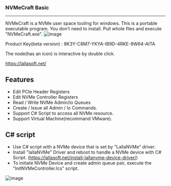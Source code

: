 <!-- ### Hi there 👋 -->

### NVMeCraft Basic
---------------------------------------------------------------------------------------------------------------------

NVMeCraft is a NVMe user space tooling for windows.
This is a portable executable program. You don't need to install. Pull whole files and execute "NVMeCraft.exe".
![image](https://user-images.githubusercontent.com/93704493/144341265-01c95bbd-8725-46bd-94ec-f26c5a805f34.png)

Product Key(beta version) : 8K3Y-C8M7-YKYA-IB9D-4RKE-8W64-AITA

The node(has an icon) is interactive by double click.

https://lallasoft.net/

## Features
 - Edit PCIe Header Registers
 - Edit NVMe Controller Registers
 - Read / Write NVMe Admin/Io Queues
 - Create / Issue all Admin / Io Commands.
 - Support C# Script to access all NVMe resource.
 - Support Virtual Machine(recommand VMware).


## C# script
 - Use C# script with a NVMe device that is set by "LallaNVMe" driver.
 - Install "lallaNVMe" Driver and reboot to handle a NVMe device with C# Script.
   (https://lallasoft.net/install-lallanvme-device-driver/)
 - To initiate NVMe Device and create admin queue pair, execute the "InitNVMeController.lcs" script.

![image](https://user-images.githubusercontent.com/93704493/146317931-d6771bd9-171c-4704-965d-01229e6af22d.png)





<!--
**nvmecraft/NVMeCraft** is a ✨ _special_ ✨ repository because its `README.md` (this file) appears on your GitHub profile.

Here are some ideas to get you started:

- 🔭 I’m currently working on ...
- 🌱 I’m currently learning ...
- 👯 I’m looking to collaborate on ...
- 🤔 I’m looking for help with ...
- 💬 Ask me about ...
- 📫 How to reach me: ...
- 😄 Pronouns: ...
- ⚡ Fun fact: ...
-->
